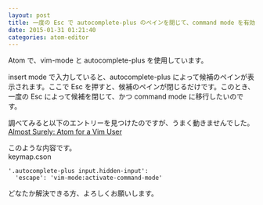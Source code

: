 ```yaml
---
layout: post
title: 一度の Esc で autocomplete-plus のペインを閉じて、command mode を有効にしたい
date: 2015-01-31 01:21:40
categories: atom-editor
---
```

<p>Atom で、vim-mode と autocomplete-plus を使用しています。</p>

<p>insert mode で入力していると、autocomplete-plus によって候補のペインが表示されます。ここで Esc を押すと、候補のペインが閉じるだけです。このとき、一度の Esc によって候補を閉じて、かつ command mode に移行したいのです。</p>

<p>調べてみると以下のエントリーを見つけたのですが、うまく動きませんでした。<br>
<a href="http://felixjung.io/blog/2014/12/20/atom-form-a-vim-user/" rel="nofollow">Almost Surely: Atom for a Vim User</a></p>

<p>このような内容です。<br>
keymap.cson</p>

<pre><code>'.autocomplete-plus input.hidden-input':
  'escape': 'vim-mode:activate-command-mode'
</code></pre>

<p>どなたか解決できる方、よろしくお願いします。</p>
